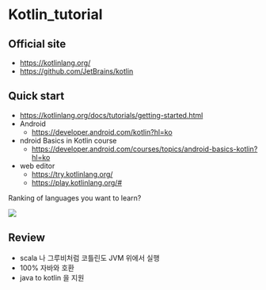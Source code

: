 
# Kotlin_tutorial

## Official site
- https://kotlinlang.org/
- https://github.com/JetBrains/kotlin


## Quick start
- https://kotlinlang.org/docs/tutorials/getting-started.html
- Android
  - https://developer.android.com/kotlin?hl=ko
- ndroid Basics in Kotlin course
  - https://developer.android.com/courses/topics/android-basics-kotlin?hl=ko
- web editor
  - https://try.kotlinlang.org/
  - https://play.kotlinlang.org/#
  


Ranking of languages you want to learn?

<img src='https://f1.codingworldnews.com/2019/03/kuyd1ff9ji.png'>


## Review
- scala 나 그루비처럼 코틀린도 JVM 위에서 실행
- 100% 자바와 호환
- java to kotlin 을 지원
